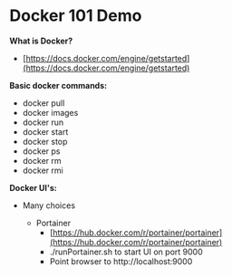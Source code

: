 Docker 101 Demo
=============

**What is Docker?**

- [https://docs.docker.com/engine/getstarted](https://docs.docker.com/engine/getstarted)

**Basic docker commands:**

- docker pull
- docker images
- docker run
- docker start
- docker stop
- docker ps
- docker rm
- docker rmi

**Docker UI's:**

* Many choices

   * Portainer
      * [https://hub.docker.com/r/portainer/portainer](https://hub.docker.com/r/portainer/portainer)
      * ./runPortainer.sh to start UI on port 9000
      * Point browser to http://localhost:9000
        
